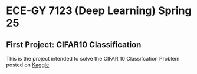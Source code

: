 # ECE-GY 7123 (Deep Learning) Spring 25
## First Project: CIFAR10 Classification

This is the project intended to solve the CIFAR 10 Classifcation Problem posted on [Kaggle](https://www.kaggle.com/competitions/deep-learning-spring-2025-project-1/overview).
